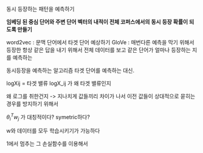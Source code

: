 동시 등장하는 패턴을 예측하기

**임베딩 된 중심 단어와 주변 단어 벡터의 내적이 전체 코퍼스에서의 동시 등장 확률이 되도록 만들기**


word2vec : 문맥 단어에서 타겟 단어 예상하기
GloVe : 매번다른  예측을 막기 위해서 등장한
항상 같은 답을 내기 위해서
전체 데이터를 보고 같은 단어가 얼마나 등장하는 지를 예측하는

동시등장을 예측하는 알고리즘
타겟 단어를 예측하는 대신.

logXij = 타겟 밸류
logX_ij 가 왜 타겟 밸류인지

왜 로그를 취한건지
-> 지나치게 값들끼리 차이가 나서 이전 값들이 상대적으로 묻히는 경우를 방지하기 위해서


$\theta_i^T w_j$  가 대칭적이다? symetric하다?

w와 데이터를 모두 학습시키기가 가능하다

1에서 멈추는 그 손실함수를 이용해서
